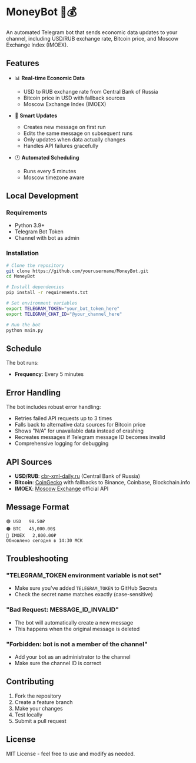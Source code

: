 # MoneyBot 🤖💰

An automated Telegram bot that sends economic data updates to your channel, including USD/RUB exchange rate, Bitcoin price, and Moscow Exchange Index (IMOEX).

## Features

- 📊 **Real-time Economic Data**
  - USD to RUB exchange rate from Central Bank of Russia
  - Bitcoin price in USD with fallback sources
  - Moscow Exchange Index (IMOEX)

- 🔄 **Smart Updates**
  - Creates new message on first run
  - Edits the same message on subsequent runs
  - Only updates when data actually changes
  - Handles API failures gracefully

- 🕐 **Automated Scheduling**
  - Runs every 5 minutes
  - Moscow timezone aware

## Local Development

### Requirements
- Python 3.9+
- Telegram Bot Token
- Channel with bot as admin

### Installation
```bash
# Clone the repository
git clone https://github.com/yourusername/MoneyBot.git
cd MoneyBot

# Install dependencies
pip install -r requirements.txt

# Set environment variables
export TELEGRAM_TOKEN="your_bot_token_here"
export TELEGRAM_CHAT_ID="@your_channel_here"

# Run the bot
python main.py
```

## Schedule

The bot runs:
- **Frequency**: Every 5 minutes

## Error Handling

The bot includes robust error handling:
- Retries failed API requests up to 3 times
- Falls back to alternative data sources for Bitcoin price
- Shows "N/A" for unavailable data instead of crashing
- Recreates messages if Telegram message ID becomes invalid
- Comprehensive logging for debugging

## API Sources

- **USD/RUB**: [cbr-xml-daily.ru](https://www.cbr-xml-daily.ru) (Central Bank of Russia)
- **Bitcoin**: [CoinGecko](https://www.coingecko.com) with fallbacks to Binance, Coinbase, Blockchain.info
- **IMOEX**: [Moscow Exchange](https://www.moex.com) official API

## Message Format

```
🟢 USD   98.50₽
🟠 BTC   45,000.00$
🔴 IMOEX   2,800.00₽
Обновлено сегодня в 14:30 МСК
```

## Troubleshooting

### "TELEGRAM_TOKEN environment variable is not set"
- Make sure you've added `TELEGRAM_TOKEN` to GitHub Secrets
- Check the secret name matches exactly (case-sensitive)

### "Bad Request: MESSAGE_ID_INVALID"
- The bot will automatically create a new message
- This happens when the original message is deleted

### "Forbidden: bot is not a member of the channel"
- Add your bot as an administrator to the channel
- Make sure the channel ID is correct

## Contributing

1. Fork the repository
2. Create a feature branch
3. Make your changes
4. Test locally
5. Submit a pull request

## License

MIT License - feel free to use and modify as needed.
